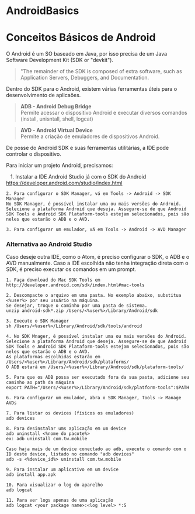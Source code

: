 # AndroidBasics
<h1>Conceitos Básicos de Android</h1>
O Android é um SO baseado em Java, por isso precisa de um Java Software Development Kit (SDK or "devkit").

<blockquote>"The remainder of the SDK is composed of extra software, such as Application Servers, Debuggers, and Documentation.</blockquote>
    
Dentro do SDK para o Android, existem várias ferramentas úteis para o desenvolvimento de aplicaões.
      
<blockquote>
<b>ADB - Android Debug Bridge</b><br>
Permite acessar o dispositivo Android e executar diversos comandos (install, unisntall, shell, logcat)
</blockquote>
<blockquote>      
<b>AVD - Android Virtual Device</b><br>
Permite a criação de emuladores de dispositivos Android.
</blockquote>

De posse do Android SDK e suas ferramentas utilitárias, a IDE pode controlar o dispositivo.

Para iniciar um projeto Android, precisamos:

    1. Instalar a IDE Android Studio já com o SDK do Android
    https://developer.android.com/studio/index.html
    
    2. Para configurar o SDK Manager, vá em Tools -> Android -> SDK Manager
    No SDK Manager, é possível instalar uma ou mais versões do Android.
    Selecione a plataforma Android que deseja. Assegure-se de que Android SDK Tools e Android SDK Plataform-tools estejam selecionados, pois são neles que estarão o ADB e o AVD.
    
    3. Para configurar um emulador, vá em Tools -> Android -> AVD Manager

<h3>Alternativa ao Android Studio</h3>
Caso deseje outra IDE, como o Atom, é preciso configurar o SDK, o ADB e o AVD manualmente.
Caso a IDE escolhida não tenha integração direta com o SDK, é preciso executar os comandos em um prompt.

    1. Faça download do Mac SDK Tools em http://developer.android.com/sdk/index.html#mac-tools
    
    2. Descompacte o arquivo em uma pasta. No exemplo abaixo, substitua <%user%> por seu usuário na máquina. 
    Se desejar, troque o caminho por uma pasta de sistema.
    unzip android-sdk*.zip /Users/<%user%>/Library/Android/sdk
    
    3. Execute o SDK Manager
    sh /Users/<%user%>/Library/Android/sdk/tools/android
    
    4. No SDK Mnager, é possível instalar uma ou mais versões do Android. Selecione a plataforma Android que deseja. Assegure-se de que Android SDK Tools e Android SDK Plataform-tools estejam selecionados, pois são neles que estarão o ADB e o AVD.
    As plataformas escolhidas estarão em /Users/<%user%>/Library/Android/sdk/plataforms/
    O ADB estará em /Users/<%user%>/Library/Android/sdk/plataform-tools/
    
    5. Para que os ADB possa ser executado fora da sua pasta, adicione seu caminho ao path da máquina  
    export PATH="/Users/<%user%>/Library/Android/sdk/platform-tools":$PATH
    
    6. Para configurar um emulador, abra o SDK Manager, Tools -> Manage AVDs
    
    7. Para listar os devices (físicos os emuladores)
    adb devices
    
    8. Para desinstalar ums aplicação em um device
    adb uninstall <%nome do pacote%>
    ex: adb uninstall com.tw.mobile
    
    Caso haja mais de um device conectado ao adb, execute o comando com o ID deste device, listado no comando "adb devices"
    adb -s <%device_id%> uninstall com.tw.mobile
    
    9. Para instalar um aplicativo em um device
    adb install app.apk
    
    10. Para visualizar o log do aparelho
    adb logcat
    
    11. Para ver logs apenas de uma aplicação
    adb logcat <your package name>:<log level> *:S
